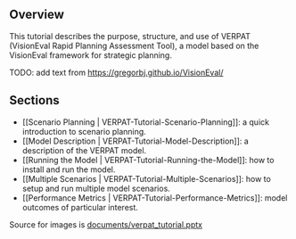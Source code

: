 ## Overview

This tutorial describes the purpose, structure, and use of VERPAT (VisionEval Rapid Planning Assessment Tool), a model based on the VisionEval framework for strategic planning.

TODO: add text from https://gregorbj.github.io/VisionEval/

## Sections

  + [[Scenario Planning | VERPAT-Tutorial-Scenario-Planning]]: a quick introduction to scenario planning.
  + [[Model Description | VERPAT-Tutorial-Model-Description]]: a description of the VERPAT model.
  + [[Running the Model | VERPAT-Tutorial-Running-the-Model]]: how to install and run the model.
  + [[Multiple Scenarios | VERPAT-Tutorial-Multiple-Scenarios]]: how to setup and run multiple model scenarios.
  + [[Performance Metrics | VERPAT-Tutorial-Performance-Metrics]]: model outcomes of particular interest.


Source for images is [documents/verpat_tutorial.pptx](documents/verpat_tutorial.pptx)
